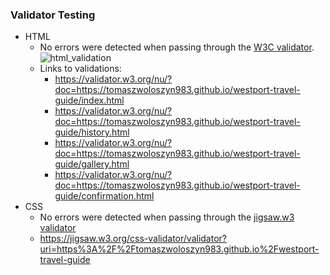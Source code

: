 ### **Validator Testing**
- HTML
    * No errors were detected when passing through the [W3C validator](https://validator.w3.org/nu/).
    ![html_validation](..assets/images/html_validator.jpg)
    * Links to validations: 
        * https://validator.w3.org/nu/?doc=https://tomaszwoloszyn983.github.io/westport-travel-guide/index.html
        * https://validator.w3.org/nu/?doc=https://tomaszwoloszyn983.github.io/westport-travel-guide/history.html
        * https://validator.w3.org/nu/?doc=https://tomaszwoloszyn983.github.io/westport-travel-guide/gallery.html
        * https://validator.w3.org/nu/?doc=https://tomaszwoloszyn983.github.io/westport-travel-guide/confirmation.html
- CSS
    * No errors were detected when passing through the [jigsaw.w3 validator](https://jigsaw.w3.org/css-validator)
    * https://jigsaw.w3.org/css-validator/validator?uri=https%3A%2F%2Ftomaszwoloszyn983.github.io%2Fwestport-travel-guide
